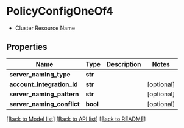 # PolicyConfigOneOf4

- Cluster Resource Name 

## Properties
Name | Type | Description | Notes
------------ | ------------- | ------------- | -------------
**server_naming_type** | **str** |  | 
**account_integration_id** | **str** |  | [optional] 
**server_naming_pattern** | **str** |  | [optional] 
**server_naming_conflict** | **bool** |  | [optional] 

[[Back to Model list]](../README.md#documentation-for-models) [[Back to API list]](../README.md#documentation-for-api-endpoints) [[Back to README]](../README.md)


